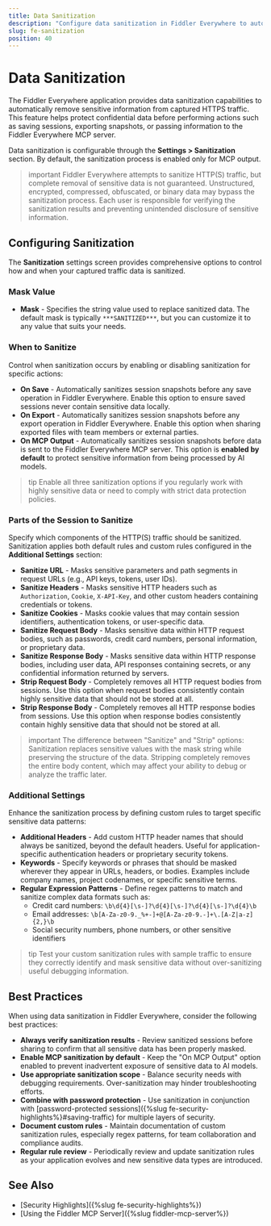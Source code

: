 ```yaml
---
title: Data Sanitization
description: "Configure data sanitization in Fiddler Everywhere to automatically remove sensitive information from captured HTTPS traffic before saving, exporting, or sharing with the MCP server."
slug: fe-sanitization
position: 40
---
```


# Data Sanitization

The Fiddler Everywhere application provides data sanitization capabilities to automatically remove sensitive information from captured HTTPS traffic. This feature helps protect confidential data before performing actions such as saving sessions, exporting snapshots, or passing information to the Fiddler Everywhere MCP server.

Data sanitization is configurable through the **Settings > Sanitization** section. By default, the sanitization process is enabled only for MCP output.

>important Fiddler Everywhere attempts to sanitize HTTP(S) traffic, but complete removal of sensitive data is not guaranteed. Unstructured, encrypted, compressed, obfuscated, or binary data may bypass the sanitization process. Each user is responsible for verifying the sanitization results and preventing unintended disclosure of sensitive information.

## Configuring Sanitization

The **Sanitization** settings screen provides comprehensive options to control how and when your captured traffic data is sanitized.

### Mask Value

- **Mask** - Specifies the string value used to replace sanitized data. The default mask is typically `***SANITIZED***`, but you can customize it to any value that suits your needs.

### When to Sanitize

Control when sanitization occurs by enabling or disabling sanitization for specific actions:

- **On Save** - Automatically sanitizes session snapshots before any save operation in Fiddler Everywhere. Enable this option to ensure saved sessions never contain sensitive data locally.
- **On Export** - Automatically sanitizes session snapshots before any export operation in Fiddler Everywhere. Enable this option when sharing exported files with team members or external parties.
- **On MCP Output** - Automatically sanitizes session snapshots before data is sent to the Fiddler Everywhere MCP server. This option is **enabled by default** to protect sensitive information from being processed by AI models.

>tip Enable all three sanitization options if you regularly work with highly sensitive data or need to comply with strict data protection policies.

### Parts of the Session to Sanitize

Specify which components of the HTTP(S) traffic should be sanitized. Sanitization applies both default rules and custom rules configured in the **Additional Settings** section:

- **Sanitize URL** - Masks sensitive parameters and path segments in request URLs (e.g., API keys, tokens, user IDs).
- **Sanitize Headers** - Masks sensitive HTTP headers such as `Authorization`, `Cookie`, `X-API-Key`, and other custom headers containing credentials or tokens.
- **Sanitize Cookies** - Masks cookie values that may contain session identifiers, authentication tokens, or user-specific data.
- **Sanitize Request Body** - Masks sensitive data within HTTP request bodies, such as passwords, credit card numbers, personal information, or proprietary data.
- **Sanitize Response Body** - Masks sensitive data within HTTP response bodies, including user data, API responses containing secrets, or any confidential information returned by servers.
- **Strip Request Body** - Completely removes all HTTP request bodies from sessions. Use this option when request bodies consistently contain highly sensitive data that should not be stored at all.
- **Strip Response Body** - Completely removes all HTTP response bodies from sessions. Use this option when response bodies consistently contain highly sensitive data that should not be stored at all.

>important The difference between "Sanitize" and "Strip" options: Sanitization replaces sensitive values with the mask string while preserving the structure of the data. Stripping completely removes the entire body content, which may affect your ability to debug or analyze the traffic later.

### Additional Settings

Enhance the sanitization process by defining custom rules to target specific sensitive data patterns:

- **Additional Headers** - Add custom HTTP header names that should always be sanitized, beyond the default headers. Useful for application-specific authentication headers or proprietary security tokens.
- **Keywords** - Specify keywords or phrases that should be masked wherever they appear in URLs, headers, or bodies. Examples include company names, project codenames, or specific sensitive terms.
- **Regular Expression Patterns** - Define regex patterns to match and sanitize complex data formats such as:
  - Credit card numbers: `\b\d{4}[\s-]?\d{4}[\s-]?\d{4}[\s-]?\d{4}\b`
  - Email addresses: `\b[A-Za-z0-9._%+-]+@[A-Za-z0-9.-]+\.[A-Z|a-z]{2,}\b`
  - Social security numbers, phone numbers, or other sensitive identifiers

>tip Test your custom sanitization rules with sample traffic to ensure they correctly identify and mask sensitive data without over-sanitizing useful debugging information.

## Best Practices

When using data sanitization in Fiddler Everywhere, consider the following best practices:

- **Always verify sanitization results** - Review sanitized sessions before sharing to confirm that all sensitive data has been properly masked.
- **Enable MCP sanitization by default** - Keep the "On MCP Output" option enabled to prevent inadvertent exposure of sensitive data to AI models.
- **Use appropriate sanitization scope** - Balance security needs with debugging requirements. Over-sanitization may hinder troubleshooting efforts.
- **Combine with password protection** - Use sanitization in conjunction with [password-protected sessions]({%slug fe-security-highlights%}#saving-traffic) for multiple layers of security.
- **Document custom rules** - Maintain documentation of custom sanitization rules, especially regex patterns, for team collaboration and compliance audits.
- **Regular rule review** - Periodically review and update sanitization rules as your application evolves and new sensitive data types are introduced.

## See Also

- [Security Highlights]({%slug fe-security-highlights%})
- [Using the Fiddler MCP Server]({%slug fiddler-mcp-server%}) 